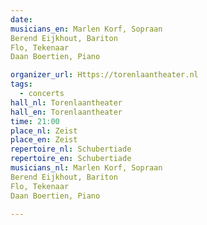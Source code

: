 ```yaml
---
date:
musicians_en: Marlen Korf, Sopraan
Berend Eijkhout, Bariton
Flo, Tekenaar
Daan Boertien, Piano 

organizer_url: Https://torenlaantheater.nl
tags:
  - concerts
hall_nl: Torenlaantheater
hall_en: Torenlaantheater
time: 21:00
place_nl: Zeist
place_en: Zeist
repertoire_nl: Schubertiade
repertoire_en: Schubertiade
musicians_nl: Marlen Korf, Sopraan
Berend Eijkhout, Bariton
Flo, Tekenaar
Daan Boertien, Piano

---
```


